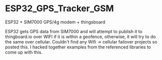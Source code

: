 # ESP32_GPS_Tracker_GSM
ESP32 + SIM7000 GPS/4g modem + thingsboard

ESP32 gets GPS data from SIM7000 and will attempt to publish it to thingboard.io over WIFI if it is within a geofence, otherwise, it will try to do the same over cellular.  Couldn't find any Wifi -> cellular failover projects so posted this.  I hacked together examples from the referenced libraries to come up with this.  
